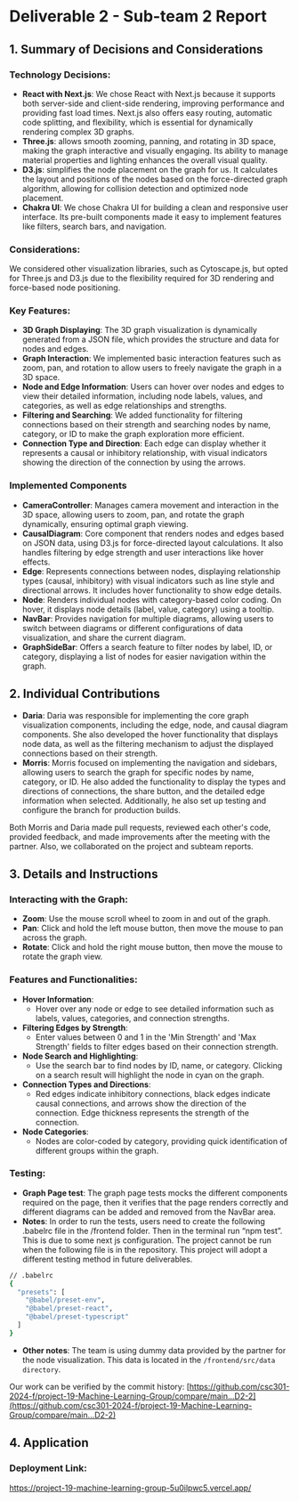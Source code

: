 # Deliverable 2 - Sub-team 2 Report

## 1. Summary of Decisions and Considerations
### Technology Decisions:
- **React with Next.js**: We chose React with Next.js because it supports both server-side and client-side rendering, improving performance and providing fast load times. Next.js also offers easy routing, automatic code splitting, and flexibility, which is essential for dynamically rendering complex 3D graphs.
- **Three.js**: allows smooth zooming, panning, and rotating in 3D space, making the graph interactive and visually engaging. Its ability to manage material properties and lighting enhances the overall visual quality.
- **D3.js**: simplifies the node placement on the graph for us. It calculates the layout and positions of the nodes based on the force-directed graph algorithm, allowing for collision detection and optimized node placement.
- **Chakra UI**: We chose Chakra UI for building a clean and responsive user interface. Its pre-built components made it easy to implement features like filters, search bars, and navigation.
### Considerations:
We considered other visualization libraries, such as Cytoscape.js, but opted for Three.js and D3.js due to the flexibility required for 3D rendering and force-based node positioning.
### Key Features:
- **3D Graph Displaying**: The 3D graph visualization is dynamically generated from a JSON file, which provides the structure and data for nodes and edges.
- **Graph Interaction**: We implemented basic interaction features such as zoom, pan, and rotation to allow users to freely navigate the graph in a 3D space.
- **Node and Edge Information**: Users can hover over nodes and edges to view their detailed information, including node labels, values, and categories, as well as edge relationships and strengths.
- **Filtering and Searching**: We added functionality for filtering connections based on their strength and searching nodes by name, category, or ID to make the graph exploration more efficient.
- **Connection Type and Direction**: Each edge can display whether it represents a causal or inhibitory relationship, with visual indicators showing the direction of the connection by using the arrows.
### Implemented Components
- **CameraController**: Manages camera movement and interaction in the 3D space, allowing users to zoom, pan, and rotate the graph dynamically, ensuring optimal graph viewing.
- **CausalDiagram**: Core component that renders nodes and edges based on JSON data, using D3.js for force-directed layout calculations. It also handles filtering by edge strength and user interactions like hover effects.
- **Edge**: Represents connections between nodes, displaying relationship types (causal, inhibitory) with visual indicators such as line style and directional arrows. It includes hover functionality to show edge details.
- **Node**: Renders individual nodes with category-based color coding. On hover, it displays node details (label, value, category) using a tooltip.
- **NavBar**: Provides navigation for multiple diagrams, allowing users to switch between diagrams or different configurations of data visualization, and share the current diagram.
- **GraphSideBar**: Offers a search feature to filter nodes by label, ID, or category, displaying a list of nodes for easier navigation within the graph.
## 2. Individual Contributions
- **Daria**: Daria was responsible for implementing the core graph visualization components, including the edge, node, and causal diagram components. She also developed the hover functionality that displays node data, as well as the filtering mechanism to adjust the displayed connections based on their strength.
- **Morris**: Morris focused on implementing the navigation and sidebars, allowing users to search the graph for specific nodes by name, category, or ID. He also added the functionality to display the types and directions of connections, the share button, and the detailed edge information when selected. Additionally, he also set up testing and configure the branch for production builds.  


Both Morris and Daria made pull requests, reviewed each other's code, provided feedback, and made improvements after the meeting with the partner. Also, we collaborated on the project and subteam reports. 


## 3. Details and Instructions
### Interacting with the Graph:
- **Zoom**: Use the mouse scroll wheel to zoom in and out of the graph.
- **Pan**: Click and hold the left mouse button, then move the mouse to pan across the graph.
- **Rotate**: Click and hold the right mouse button, then move the mouse to rotate the graph view.
### Features and Functionalities:
- **Hover Information**:
  - Hover over any node or edge to see detailed information such as labels, values, categories, and connection strengths.
- **Filtering Edges by Strength**:
  - Enter values between 0 and 1 in the 'Min Strength' and 'Max Strength' fields to filter edges based on their connection strength.
- **Node Search and Highlighting**:
  - Use the search bar to find nodes by ID, name, or category. Clicking on a search result will highlight the node in cyan on the graph.
- **Connection Types and Directions**:
  - Red edges indicate inhibitory connections, black edges indicate causal connections, and arrows show the direction of the connection. Edge thickness represents the strength of the connection.
- **Node Categories**:
  - Nodes are color-coded by category, providing quick identification of different groups within the graph.
### Testing: 
- **Graph Page test**:
The graph page tests mocks the different components required on the page, then it verifies that the page renders correctly and different diagrams can be added and removed from the NavBar area.
- **Notes**:
In order to run the tests, users need to create the following .babelrc file in the /frontend folder. Then in the terminal run “npm test”. 
This is due to some next js configuration. The project cannot be run when the following file is in the repository. This project will adopt a different testing method in future deliverables. 


```bash
// .babelrc
{
  "presets": [
    "@babel/preset-env",
    "@babel/preset-react",
    "@babel/preset-typescript"
  ]
}
```

- **Other notes**:
The team is using dummy data provided by the partner for the node visualization. This data is located in the `/frontend/src/data directory`.

Our work can be verified by the commit history: [https://github.com/csc301-2024-f/project-19-Machine-Learning-Group/compare/main...D2-2](https://github.com/csc301-2024-f/project-19-Machine-Learning-Group/compare/main...D2-2)

## 4. Application
### Deployment Link: 
https://project-19-machine-learning-group-5u0ilpwc5.vercel.app/